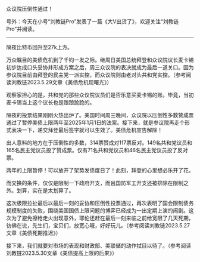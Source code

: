 
众议院压倒性通过！


号外：今天在小号“刘教链Pro”发表了一篇《大V出货了》，欢迎关注“刘教链Pro”并阅读。

* * *

隔夜比特币回升至27k上方。

万众瞩目的美债危机到了千钧一发之际。继周日美国总统拜登和众议院议长麦卡锡初步达成口头妥协并形成方案之后，周三众议院的表决就成为最后一道关口。因为参议院目前由拜登的民主党一派实控，而众议院则由老对头共和党实控。（参考阅读刘教链2023.5.29文章《美债危机现曙光》）

观察家担心的是，共和党的那些众议院议员们是否乐意买麦卡锡的账。毕竟，当初麦卡锡当上这个议长也是踉踉跄跄的。

隔夜的投票结果刚刚火热出炉了。美国时间周三晚间，众议院以压倒性多数赞成票通过了暂停美债上限两年至2025年1月1日的法案。接下来，就是参议院再走个形式表决一下，递交拜登最后签字就可以生效了。美债危机宣告解除！

出人意料的地方在于压倒性的多数，314票赞成对117票反对。149名共和党议员和165名民主党议员投了赞成票。仅有71名共和党议员和46名民主党议员投了反对票。

两年的上限暂停！可以放开了架势发债度日了！此刻，拜登的心里想必乐开了花。

而交换的条件，仅仅是限制一下政府开支，而且国防军工开支还被排除在限制之外。划算，实在是太划算了。

这次极限拉扯最后以最后一刻的妥协和压倒性投票通过，再次表明了国会限制债务规模制度的失败，围绕美国国债上限问题的博弈已经成为一出定期上演的闹剧。这次为了避免擦枪走火出现意外，耶伦还赶在最后一刻来临之前给宽限了几天死期，彷佛在说，先生们，宝贝们，放宽心哦，好好玩儿。（参考阅读刘教链2023.5.27文章《美债死期推迟》）

接下来，我们就要对市场的表现和财政部、美联储的动作拭目以待了。（参考阅读刘教链2023.5.30文章《美债提高上限的后果》）







